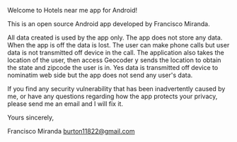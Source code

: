 Welcome to  Hotels near me app for Android!

This is an open source Android app developed by Francisco Miranda.

All data created is used by the app only. The app does not store any data. When the app is off the data is lost. 
The user can make phone calls but user data is not transmitted off device in the call.
The application also takes the location of the user, then access Geocoder y sends the location
to obtain the state and zipcode the user is in. Yes data is transmitted off device to nominatim web side but the app does 
not send any user's data.

If you find any security vulnerability that has been inadvertently caused by me, or have any questions regarding 
how the app protects your privacy, please send me an email and I will fix it.

Yours sincerely,

Francisco Miranda
burton11822@gmail.com
